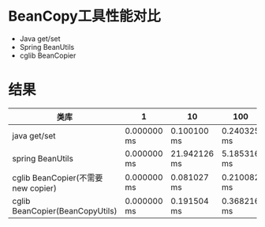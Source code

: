 # BeanCopy工具性能对比
- Java get/set
- Spring BeanUtils
- cglib BeanCopier

# 结果
| 类库 | 1 | 10 | 100 | 1000 | 10000 | 100000 | 1000000 |
| --- | --- | --- | --- | --- | --- | --- | --- |
| java get/set | 0.000000 ms | 0.100100 ms | 0.240325 ms | 0.140567 ms | 0.631968 ms | 5.164935 ms | 49.825440 ms | 
| spring BeanUtils | 0.000000 ms | 21.942126 ms | 5.185316 ms | 9.868235 ms | 43.416542 ms | 219.456453 ms | 2110.776457 ms | 
| cglib BeanCopier(不需要new copier) | 0.000000 ms | 0.081027 ms | 0.210082 ms | 0.139820 ms | 0.617553 ms | 4.962969 ms | 49.529179 ms | 
| cglib BeanCopier(BeanCopyUtils) | 0.000000 ms | 0.191504 ms | 0.368216 ms | 1.306776 ms | 4.607721 ms | 25.962115 ms | 255.066961 ms | 
